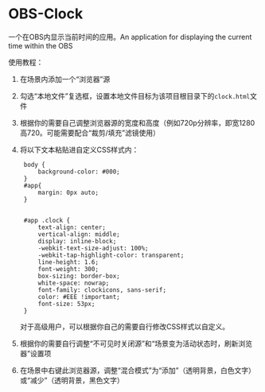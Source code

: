 # OBS-Clock
一个在OBS内显示当前时间的应用。An application for displaying the current time within the OBS

使用教程：

1. 在场景内添加一个“浏览器”源
2. 勾选“本地文件”复选框，设置本地文件目标为该项目根目录下的`clock.html`文件
3. 根据你的需要自己调整浏览器源的宽度和高度（例如720p分辨率，即宽1280高720。可能需要配合“裁剪/填充”滤镜使用）
4. 将以下文本粘贴进自定义CSS样式内：

        body {
            background-color: #000;
        }
        #app{
            margin: 0px auto;
        }


        #app .clock {
            text-align: center;
            vertical-align: middle;
            display: inline-block;
            -webkit-text-size-adjust: 100%;
            -webkit-tap-highlight-color: transparent;
            line-height: 1.6;
            font-weight: 300;
            box-sizing: border-box;
            white-space: nowrap;
            font-family: clockicons, sans-serif;
            color: #EEE !important;
            font-size: 53px;
        }
    对于高级用户，可以根据你自己的需要自行修改CSS样式以自定义。
7. 根据你的需要自行调整“不可见时关闭源”和“场景变为活动状态时，刷新浏览器”设置项
8. 在场景中右键此浏览器源，调整“混合模式”为“添加”（透明背景，白色文字）或“减少”（透明背景，黑色文字）
